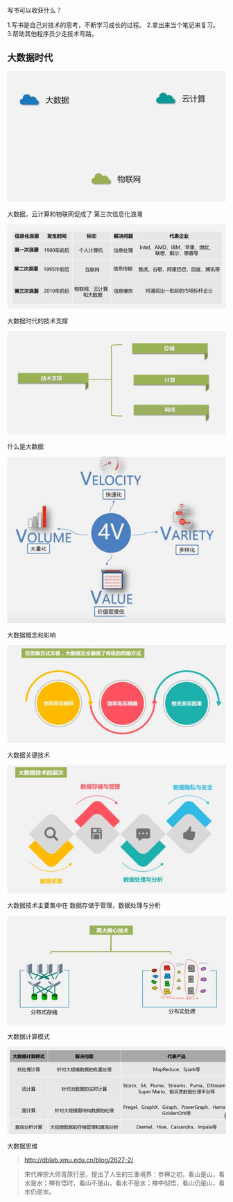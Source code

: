 









写书可以收获什么？

1.写书是自己对技术的思考，不断学习成长的过程。
2.拿出来当个笔记来复习。
3.帮助其他程序员少走技术弯路。



## 大数据时代



![data1](.\images\data1.jpg)



大数据，云计算和物联网促成了 第三次信息化浪潮

![data2](.\images\data2.jpg)



大数据时代的技术支撑

![data3](.\images\data3.jpg)



什么是大数据

![data4](.\images\data4.jpg)



大数据概念和影响

![data5](.\images\data5.jpg)



大数据关键技术

![data6](.\images\data6.jpg)



大数据技术主要集中在 数据存储于管理，数据处理与分析

![data7](.\images\data7.jpg)



大数据计算模式

![data8](.\images\data8.jpg)










大数据思维
> http://dblab.xmu.edu.cn/blog/2627-2/



> 宋代禅宗大师青原行思，提出了人生的三重境界：参禅之初，看山是山，看水是水；禅有悟时，看山不是山，看水不是水；禅中彻悟，看山仍是山，看水仍是水。



































